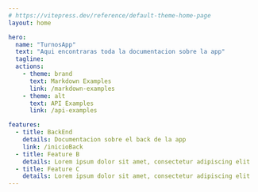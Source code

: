 ```yaml
---
# https://vitepress.dev/reference/default-theme-home-page
layout: home

hero:
  name: "TurnosApp"
  text: "Aqui encontraras toda la documentacion sobre la app"
  tagline:
  actions:
    - theme: brand
      text: Markdown Examples
      link: /markdown-examples
    - theme: alt
      text: API Examples
      link: /api-examples

features:
  - title: BackEnd
    details: Documentacion sobre el back de la app
    link: /inicioBack
  - title: Feature B
    details: Lorem ipsum dolor sit amet, consectetur adipiscing elit
  - title: Feature C
    details: Lorem ipsum dolor sit amet, consectetur adipiscing elit
---
```

